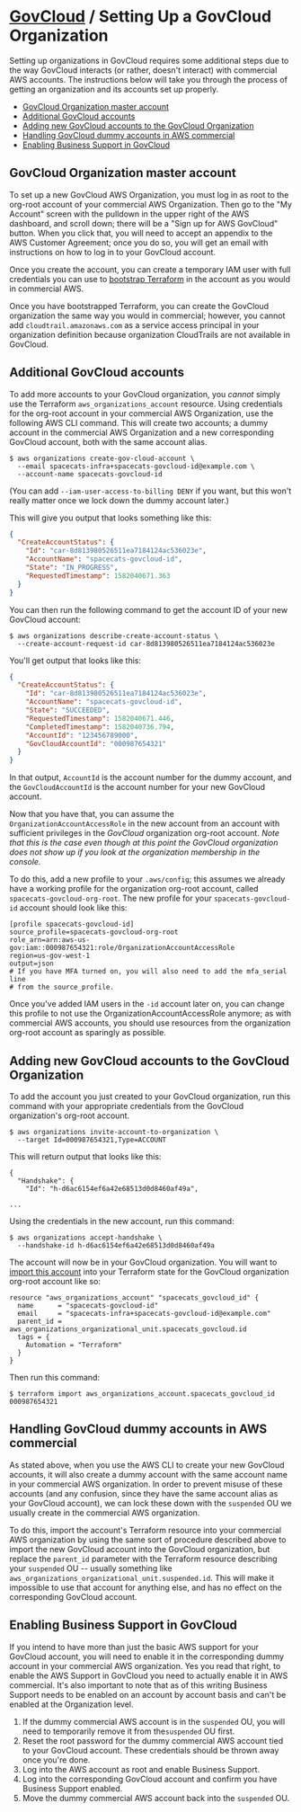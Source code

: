 # [GovCloud](README.md) / Setting Up a GovCloud Organization

Setting up organizations in GovCloud requires some additional steps due
to the way GovCloud interacts (or rather, doesn't interact) with commercial
AWS accounts. The instructions below will take you through the process of
getting an organization and its accounts set up properly.

<!-- toc -->

* [GovCloud Organization master account](#govcloud-organization-master-account)
* [Additional GovCloud accounts](#additional-govcloud-accounts)
* [Adding new GovCloud accounts to the GovCloud Organization](#adding-new-govcloud-accounts-to-the-govcloud-organization)
* [Handling GovCloud dummy accounts in AWS commercial](#handling-govcloud-dummy-accounts-in-aws-commercial)
* [Enabling Business Support in GovCloud](#enabling-business-support-in-govcloud)

<!-- Regenerate with "pre-commit run -a markdown-toc" -->

<!-- tocstop -->

## GovCloud Organization master account

To set up a new GovCloud AWS Organization, you must log in as root to the
org-root account of your commercial AWS Organization. Then go to the "My
Account" screen with the pulldown in the upper right of the AWS dashboard,
and scroll down; there will be a "Sign up for AWS GovCloud" button. When
you click that, you will need to accept an appendix to the AWS Customer
Agreement; once you do so, you will get an email with instructions on how
to log in to your GovCloud account.

Once you create the account, you can create a temporary IAM user with full
credentials you can use to [bootstrap
Terraform](https://github.com/trussworks/terraform-aws-bootstrap) in the
account as you would in commercial AWS.

Once you have bootstrapped Terraform, you can create the GovCloud
organization the same way you would in commercial; however, you cannot
add `cloudtrail.amazonaws.com` as a service access principal in your
organization definition because organization CloudTrails are not available
in GovCloud.

## Additional GovCloud accounts

To add more accounts to your GovCloud organization, you *cannot* simply
use the Terraform `aws_organizations_account` resource. Using credentials
for the org-root account in your commercial AWS Organization, use the
following AWS CLI command. This will create two accounts; a dummy account
in the commercial AWS Organization and a new corresponding GovCloud
account, both with the same account alias.

```console
$ aws organizations create-gov-cloud-account \
  --email spacecats-infra+spacecats-govcloud-id@example.com \
  --account-name spacecats-govcloud-id
```

(You can add `--iam-user-access-to-billing DENY` if you want, but this
won't really matter once we lock down the dummy account later.)

This will give you output that looks something like this:

```json
{
  "CreateAccountStatus": {
    "Id": "car-8d813980526511ea7184124ac536023e",
    "AccountName": "spacecats-govcloud-id",
    "State": "IN_PROGRESS",
    "RequestedTimestamp": 1582040671.363
  }
}
```

You can then run the following command to get the account ID of your new
GovCloud account:

```console
$ aws organizations describe-create-account-status \
  --create-account-request-id car-8d813980526511ea7184124ac536023e
```

You'll get output that looks like this:

```json
{
  "CreateAccountStatus": {
    "Id": "car-8d813980526511ea7184124ac536023e",
    "AccountName": "spacecats-govcloud-id",
    "State": "SUCCEEDED",
    "RequestedTimestamp": 1582040671.446,
    "CompletedTimestamp": 1582040736.794,
    "AccountId": "123456789000",
    "GovCloudAccountId": "000987654321"
  }
}
```

In that output, `AccountId` is the account number for the dummy account,
and the `GovCloudAccountId` is the account number for your new GovCloud
account.

Now that you have that, you can assume the `OrganizationAccountAccessRole`
in the new account from an account with sufficient privileges in the
*GovCloud* organization org-root account. *Note that this is the case even
though at this point the GovCloud organization does not show up if you
look at the organization membership in the console.*

To do this, add a new profile to your `.aws/config`; this assumes we
already have a working profile for the organization org-root account,
called `spacecats-govcloud-org-root`. The new profile for your
`spacecats-govcloud-id` account should look like this:

```text
[profile spacecats-govcloud-id]
source_profile=spacecats-govcloud-org-root
role_arn=arn:aws-us-gov:iam::000987654321:role/OrganizationAccountAccessRole
region=us-gov-west-1
output=json
# If you have MFA turned on, you will also need to add the mfa_serial line
# from the source_profile.
```

Once you've added IAM users in the `-id` account later on, you can change this profile to not use the OrganizationAccountAccessRole anymore; as with commercial AWS accounts, you should use resources from the organization org-root account as sparingly as possible.

## Adding new GovCloud accounts to the GovCloud Organization

To add the account you just created to your GovCloud organization, run
this command with your appropriate credentials from the GovCloud
organization's org-root account.

```console
$ aws organizations invite-account-to-organization \
  --target Id=000987654321,Type=ACCOUNT
```

This will return output that looks like this:

```text
{
  "Handshake": {
    "Id": "h-d6ac6154ef6a42e68513d0d8460af49a",

...
```

Using the credentials in the new account, run this command:

```console
$ aws organizations accept-handshake \
  --handshake-id h-d6ac6154ef6a42e68513d0d8460af49a
```

The account will now be in your GovCloud organization. You will want to
[import this account](https://www.terraform.io/docs/providers/aws/r/organizations_account.html#import)
into your Terraform state for the GovCloud organization org-root account
like so:

```hcl
resource "aws_organizations_account" "spacecats_govcloud_id" {
  name      = "spacecats-govcloud-id"
  email     = "spacecats-infra+spacecats-govcloud-id@example.com"
  parent_id = aws_organizations_organizational_unit.spacecats_govcloud.id
  tags = {
    Automation = "Terraform"
  }
}
```

Then run this command:

```console
$ terraform import aws_organizations_account.spacecats_govcloud_id 000987654321
```

## Handling GovCloud dummy accounts in AWS commercial

As stated above, when you use the AWS CLI to create your new GovCloud
accounts, it will also create a dummy account with the same account name
in your commercial AWS organization. In order to prevent misuse of these
accounts (and any confusion, since they have the same account alias as
your GovCloud account), we can lock these down with the `suspended` OU
we usually create in the commercial AWS organization.

To do this, import the account's Terraform resource into your commercial
AWS organization by using the same sort of procedure described above to
import the new GovCloud account into the GovCloud organization, but
replace the `parent_id` parameter with the Terraform resource describing
your `suspended` OU -- usually something like
`aws_organizations_organizational_unit.suspended.id`. This will make it
impossible to use that account for anything else, and has no effect on
the corresponding GovCloud account.

## Enabling Business Support in GovCloud

If you intend to have more than just the basic AWS support for your GovCloud
account, you will need to enable it in the corresponding dummy account in your
commercial AWS organization. Yes you read that right, to enable the AWS Support
in GovCloud you need to actually enable it in AWS commercial. It's also
important to note that as of this writing Business Support needs to be enabled
on an account by account basis and can't be enabled at the Organization level.

1. If the dummy commercial AWS account is in the `suspended` OU, you will need
to temporarily remove it from the`suspended` OU first.
2. Reset the root password for the dummy commercial AWS account tied to your
GovCloud account. These credentials should be thrown away once you're done.
3. Log into the AWS account as root and enable Business Support.
4. Log into the corresponding GovCloud account and confirm you have Business
Support enabled.
5. Move the dummy commercial AWS account back into the `suspended` OU.
